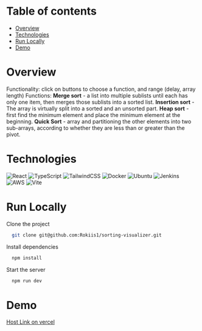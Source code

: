 # Table of contents

- [Overview](#overview)
- [Technologies](#technologies)
- [Run Locally](#run-locally)
- [Demo](#demo)

# Overview

Functionality: click on buttons to choose a function, and range (delay, array length)
Functions: **Merge sort** - a list into multiple sublists until each has only one item, then merges those sublists into a sorted list.
**Insertion sort** - The array is virtually split into a sorted and an unsorted part.
**Heap sort** - first find the minimum element and place the minimum element at the beginning.
**Quick Sort** - array and partitioning the other elements into two sub-arrays, according to whether they are less than or greater than the pivot.

# Technologies

![React](https://img.shields.io/badge/react-%2320232a.svg?style=for-the-badge&logo=react&logoColor=%2361DAFB) 
![TypeScript](https://img.shields.io/badge/typescript-%23007ACC.svg?style=for-the-badge&logo=typescript&logoColor=white) 
![TailwindCSS](https://img.shields.io/badge/tailwindcss-%2338B2AC.svg?style=for-the-badge&logo=tailwind-css&logoColor=white)
![Docker](https://img.shields.io/badge/docker-%230db7ed.svg?style=for-the-badge&logo=docker&logoColor=white)
![Ubuntu](https://img.shields.io/badge/Ubuntu-E95420?style=for-the-badge&logo=ubuntu&logoColor=white)
![Jenkins](https://img.shields.io/badge/jenkins-%232C5263.svg?style=for-the-badge&logo=jenkins&logoColor=white)
![AWS](https://img.shields.io/badge/AWS-%23FF9900.svg?style=for-the-badge&logo=amazon-aws&logoColor=white)
![Vite](https://img.shields.io/badge/vite-%23646CFF.svg?style=for-the-badge&logo=vite&logoColor=white) 

# Run Locally

Clone the project

```bash
  git clone git@github.com:Rokiis1/sorting-visualizer.git
```

Install dependencies

```bash
  npm install
```

Start the server

```bash
  npm run dev
```

# Demo

[Host Link on vercel](https://sorting-visualizer-rokiis1.vercel.app/)

